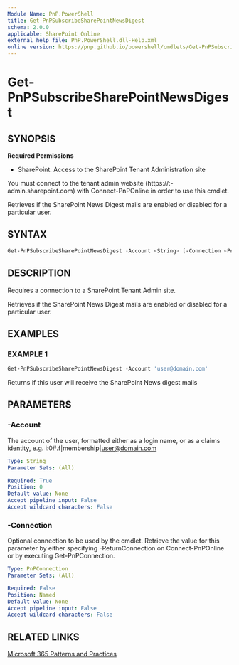 ```yaml
---
Module Name: PnP.PowerShell
title: Get-PnPSubscribeSharePointNewsDigest
schema: 2.0.0
applicable: SharePoint Online
external help file: PnP.PowerShell.dll-Help.xml
online version: https://pnp.github.io/powershell/cmdlets/Get-PnPSubscribeSharePointNewsDigest.html
---
```

 
# Get-PnPSubscribeSharePointNewsDigest

## SYNOPSIS

**Required Permissions**

* SharePoint: Access to the SharePoint Tenant Administration site

You must connect to the tenant admin website (https://:<tenant>-admin.sharepoint.com) with Connect-PnPOnline in order to use this cmdlet.

Retrieves if the SharePoint News Digest mails are enabled or disabled for a particular user.

## SYNTAX

```powershell
Get-PnPSubscribeSharePointNewsDigest -Account <String> [-Connection <PnPConnection>] [<CommonParameters>]
```

## DESCRIPTION
Requires a connection to a SharePoint Tenant Admin site.

Retrieves if the SharePoint News Digest mails are enabled or disabled for a particular user.

## EXAMPLES

### EXAMPLE 1
```powershell
Get-PnPSubscribeSharePointNewsDigest -Account 'user@domain.com'
```

Returns if this user will receive the SharePoint News digest mails

## PARAMETERS

### -Account
The account of the user, formatted either as a login name, or as a claims identity, e.g. i:0#.f|membership|user@domain.com

```yaml
Type: String
Parameter Sets: (All)

Required: True
Position: 0
Default value: None
Accept pipeline input: False
Accept wildcard characters: False
```

### -Connection
Optional connection to be used by the cmdlet. Retrieve the value for this parameter by either specifying -ReturnConnection on Connect-PnPOnline or by executing Get-PnPConnection.

```yaml
Type: PnPConnection
Parameter Sets: (All)

Required: False
Position: Named
Default value: None
Accept pipeline input: False
Accept wildcard characters: False
```

## RELATED LINKS

[Microsoft 365 Patterns and Practices](https://aka.ms/m365pnp)

